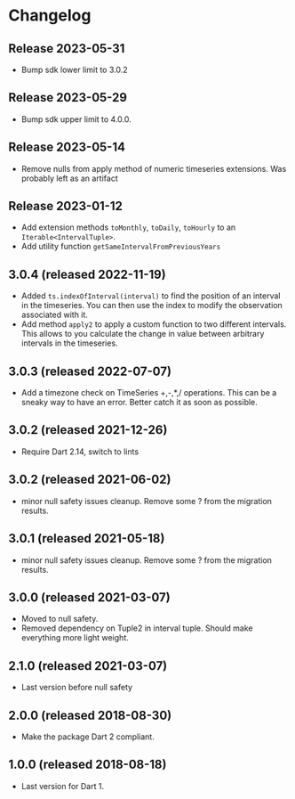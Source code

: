 # Changelog

## Release 2023-05-31
- Bump sdk lower limit to 3.0.2

## Release 2023-05-29
- Bump sdk upper limit to 4.0.0.

## Release 2023-05-14
- Remove nulls from apply method of numeric timeseries extensions.  Was probably 
  left as an artifact


## Release 2023-01-12
- Add extension methods `toMonthly`, `toDaily`, `toHourly` to an `Iterable<IntervalTuple>`.
- Add utility function `getSameIntervalFromPreviousYears`


## 3.0.4 (released 2022-11-19)
- Added `ts.indexOfInterval(interval)` to find the position of an interval in the 
timeseries.  You can then use the index to modify the observation associated with 
it.
- Add method `apply2` to apply a custom function to two different intervals.  This
allows to you calculate the change in value between arbitrary intervals in the 
timeseries.

## 3.0.3 (released 2022-07-07)
- Add a timezone check on TimeSeries<num> +,-,*,/ operations.  This can be a sneaky 
way to have an error.  Better catch it as soon as possible.

## 3.0.2 (released 2021-12-26)
- Require Dart 2.14, switch to lints

## 3.0.2 (released 2021-06-02)
- minor null safety issues cleanup.  Remove some ? from the migration results.

## 3.0.1 (released 2021-05-18)
- minor null safety issues cleanup.  Remove some ? from the migration results. 

## 3.0.0 (released 2021-03-07)
- Moved to null safety.  
- Removed dependency on Tuple2 in interval tuple.  Should make everything more light weight.

## 2.1.0 (released 2021-03-07)
- Last version before null safety 

## 2.0.0 (released 2018-08-30)
 - Make the package Dart 2 compliant.

## 1.0.0 (released 2018-08-18)
 - Last version for Dart 1.
 